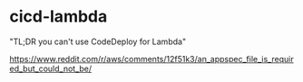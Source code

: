 # cicd-lambda

"TL;DR you can't use CodeDeploy for Lambda"

https://www.reddit.com/r/aws/comments/12f51k3/an_appspec_file_is_required_but_could_not_be/
